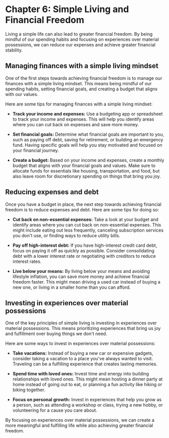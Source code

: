 Chapter 6: Simple Living and Financial Freedom
==============================================

Living a simple life can also lead to greater financial freedom. By being mindful of our spending habits and focusing on experiences over material possessions, we can reduce our expenses and achieve greater financial stability.

Managing finances with a simple living mindset
----------------------------------------------

One of the first steps towards achieving financial freedom is to manage our finances with a simple living mindset. This means being mindful of our spending habits, setting financial goals, and creating a budget that aligns with our values.

Here are some tips for managing finances with a simple living mindset:

* **Track your income and expenses:** Use a budgeting app or spreadsheet to track your income and expenses. This will help you identify areas where you can cut back on expenses and save more money.

* **Set financial goals:** Determine what financial goals are important to you, such as paying off debt, saving for retirement, or building an emergency fund. Having specific goals will help you stay motivated and focused on your financial journey.

* **Create a budget:** Based on your income and expenses, create a monthly budget that aligns with your financial goals and values. Make sure to allocate funds for essentials like housing, transportation, and food, but also leave room for discretionary spending on things that bring you joy.

Reducing expenses and debt
--------------------------

Once you have a budget in place, the next step towards achieving financial freedom is to reduce expenses and debt. Here are some tips for doing so:

* **Cut back on non-essential expenses:** Take a look at your budget and identify areas where you can cut back on non-essential expenses. This might include eating out less frequently, canceling subscription services you don't use, or finding ways to reduce utility bills.

* **Pay off high-interest debt:** If you have high-interest credit card debt, focus on paying it off as quickly as possible. Consider consolidating debt with a lower interest rate or negotiating with creditors to reduce interest rates.

* **Live below your means:** By living below your means and avoiding lifestyle inflation, you can save more money and achieve financial freedom faster. This might mean driving a used car instead of buying a new one, or living in a smaller home than you can afford.

Investing in experiences over material possessions
--------------------------------------------------

One of the key principles of simple living is investing in experiences over material possessions. This means prioritizing experiences that bring us joy and fulfillment over buying things we don't need.

Here are some ways to invest in experiences over material possessions:

* **Take vacations:** Instead of buying a new car or expensive gadgets, consider taking a vacation to a place you've always wanted to visit. Traveling can be a fulfilling experience that creates lasting memories.

* **Spend time with loved ones:** Invest time and energy into building relationships with loved ones. This might mean hosting a dinner party at home instead of going out to eat, or planning a fun activity like hiking or biking together.

* **Focus on personal growth:** Invest in experiences that help you grow as a person, such as attending a workshop or class, trying a new hobby, or volunteering for a cause you care about.

By focusing on experiences over material possessions, we can create a more meaningful and fulfilling life while also achieving greater financial freedom.
